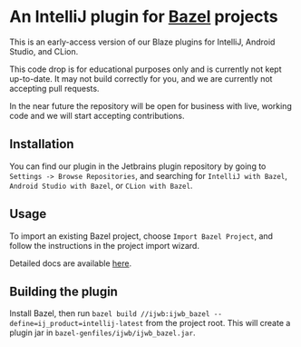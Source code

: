 # An IntelliJ plugin for [Bazel](http://bazel.build) projects

This is an early-access version of our Blaze plugins for IntelliJ,
Android Studio, and CLion.

This code drop is for educational purposes only and is currently
not kept up-to-date. It may not build correctly for you, and
we are currently not accepting pull requests.

In the near future the repository will be open for business
with live, working code and we will start accepting contributions.

## Installation

You can find our plugin in the Jetbrains plugin repository by going to
`Settings -> Browse Repositories`, and searching for `IntelliJ with Bazel`,
`Android Studio with Bazel`, or `CLion with Bazel`.

## Usage

To import an existing Bazel project, choose `Import Bazel Project`,
and follow the instructions in the project import wizard.

Detailed docs are available [here](http://ij.bazel.build).

## Building the plugin

Install Bazel, then run `bazel build //ijwb:ijwb_bazel --define=ij_product=intellij-latest`
from the project root. This will create a plugin jar in
`bazel-genfiles/ijwb/ijwb_bazel.jar`.

